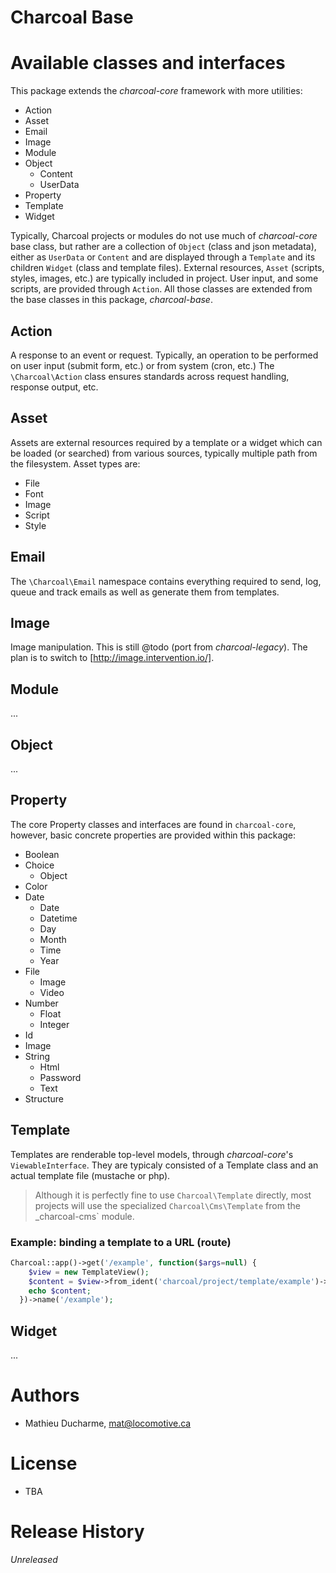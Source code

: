 Charcoal Base
=============

# Available classes and interfaces

This package extends the _charcoal-core_ framework with more utilities:
- Action
- Asset
- Email
- Image
- Module
- Object
  - Content
  - UserData
- Property
- Template
- Widget

Typically, Charcoal projects or modules do not use much of _charcoal-core_ base class, but rather are a collection of `Object` (class and json metadata), either as `UserData` or `Content` and are displayed through a `Template` and its children `Widget` (class and template files). External resources, `Asset` (scripts, styles, images, etc.) are typically included in  project. User input, and some scripts, are provided through `Action`. All those classes are extended from the base classes in this package, _charcoal-base_.

## Action
A response to an event or request. Typically, an operation to be performed on user input (submit form, etc.) or from system (cron, etc.) The `\Charcoal\Action` class ensures standards across request handling, response output, etc.

## Asset
Assets are external resources required by a template or a widget which can be loaded (or searched) from various sources, typically multiple path from the filesystem. Asset types are:
- File
- Font
- Image
- Script
- Style

## Email
The `\Charcoal\Email` namespace contains everything required to send, log, queue and track emails as well as generate them from templates.

## Image
Image manipulation. This is still @todo (port from _charcoal-legacy_). The plan is to switch to [http://image.intervention.io/].

## Module
...

## Object
...

## Property
The core Property classes and interfaces are found in `charcoal-core`, however, basic concrete properties are provided within this package:
- Boolean
- Choice
  - Object
- Color
- Date
  - Date
  - Datetime
  - Day
  - Month
  - Time
  - Year
- File
  - Image
  - Video
- Number
  - Float
  - Integer
- Id
- Image
- String
  - Html
  - Password
  - Text
- Structure

## Template
Templates are renderable top-level models, through _charcoal-core_'s `ViewableInterface`. They are typicaly consisted of a Template class and an actual template file (mustache or php). 

> Although it is perfectly fine to use `Charcoal\Template` directly, most projects will use the specialized `Charcoal\Cms\Template` from the _charcoal-cms` module.

### Example: binding a template to a URL (route)
``` php
Charcoal::app()->get('/example', function($args=null) {
    $view = new TemplateView();
    $content = $view->from_ident('charcoal/project/template/example')->render();
    echo $content;
  })->name('/example');
```

## Widget
...

# Authors
- Mathieu Ducharme, mat@locomotive.ca

# License
- TBA

# Release History
_Unreleased_



